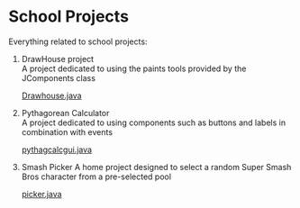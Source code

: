 # School Projects

Everything related to school projects:

1. DrawHouse project  
	A project dedicated to using the paints tools provided by the JComponents class
	
	[Drawhouse.java](./javahouse/src)
2. Pythagorean Calculator  
	A project dedicated to using components such as buttons and labels in combination with events
	
	[pythagcalcgui.java](./pythagcalc/src)
3. Smash Picker
	A home project designed to select a random Super Smash Bros character from a pre-selected pool
	
	[picker.java](./smashpicker/src)